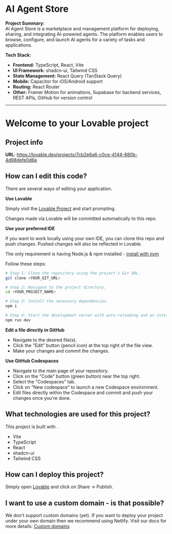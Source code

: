 # AI Agent Store

**Project Summary:**  
AI Agent Store is a marketplace and management platform for deploying, sharing, and integrating AI-powered agents. The platform enables users to browse, configure, and launch AI agents for a variety of tasks and applications.

**Tech Stack:**  
- **Frontend:** TypeScript, React, Vite
- **UI Framework:** shadcn-ui, Tailwind CSS
- **State Management:** React Query (TanStack Query)
- **Mobile:** Capacitor for iOS/Android support
- **Routing:** React Router
- **Other:** Framer Motion for animations, Supabase for backend services, REST APIs, GitHub for version control

---

# Welcome to your Lovable project

## Project info

**URL**: https://lovable.dev/projects/7cb2e6a6-c0ce-4144-880b-4d98defe0d6e

## How can I edit this code?

There are several ways of editing your application.

**Use Lovable**

Simply visit the [Lovable Project](https://lovable.dev/projects/7cb2e6a6-c0ce-4144-880b-4d98defe0d6e) and start prompting.

Changes made via Lovable will be committed automatically to this repo.

**Use your preferred IDE**

If you want to work locally using your own IDE, you can clone this repo and push changes. Pushed changes will also be reflected in Lovable.

The only requirement is having Node.js & npm installed - [install with nvm](https://github.com/nvm-sh/nvm#installing-and-updating)

Follow these steps:

```sh
# Step 1: Clone the repository using the project's Git URL.
git clone <YOUR_GIT_URL>

# Step 2: Navigate to the project directory.
cd <YOUR_PROJECT_NAME>

# Step 3: Install the necessary dependencies.
npm i

# Step 4: Start the development server with auto-reloading and an instant preview.
npm run dev
```

**Edit a file directly in GitHub**

- Navigate to the desired file(s).
- Click the "Edit" button (pencil icon) at the top right of the file view.
- Make your changes and commit the changes.

**Use GitHub Codespaces**

- Navigate to the main page of your repository.
- Click on the "Code" button (green button) near the top right.
- Select the "Codespaces" tab.
- Click on "New codespace" to launch a new Codespace environment.
- Edit files directly within the Codespace and commit and push your changes once you're done.

## What technologies are used for this project?

This project is built with .

- Vite
- TypeScript
- React
- shadcn-ui
- Tailwind CSS

## How can I deploy this project?

Simply open [Lovable](https://lovable.dev/projects/7cb2e6a6-c0ce-4144-880b-4d98defe0d6e) and click on Share -> Publish.

## I want to use a custom domain - is that possible?

We don't support custom domains (yet). If you want to deploy your project under your own domain then we recommend using Netlify. Visit our docs for more details: [Custom domains](https://docs.lovable.dev/tips-tricks/custom-domain/)
